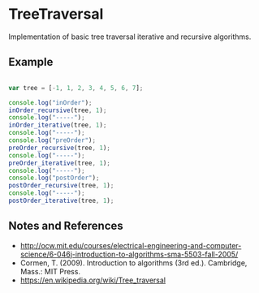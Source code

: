 ﻿# TreeTraversal
Implementation of basic tree traversal  iterative and recursive algorithms.

## Example

```javascript

var tree = [-1, 1, 2, 3, 4, 5, 6, 7];

console.log("inOrder");
inOrder_recursive(tree, 1);
console.log("-----");
inOrder_iterative(tree, 1);
console.log("-----");
console.log("preOrder");
preOrder_recursive(tree, 1);
console.log("-----");
preOrder_iterative(tree, 1);
console.log("-----");
console.log("postOrder");
postOrder_recursive(tree, 1);
console.log("-----");
postOrder_iterative(tree, 1);

```

## Notes and References

* http://ocw.mit.edu/courses/electrical-engineering-and-computer-science/6-046j-introduction-to-algorithms-sma-5503-fall-2005/
* Cormen, T. (2009). Introduction to algorithms (3rd ed.). Cambridge, Mass.: MIT Press.
* https://en.wikipedia.org/wiki/Tree_traversal



